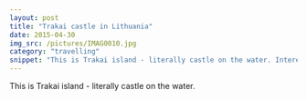 ```yaml
---
layout: post
title: "Trakai castle in Lithuania"
date: 2015-04-30
img_src: /pictures/IMAG0010.jpg
category: "travelling"
snippet: "This is Trakai island - literally castle on the water. Interesting architecture and beatiful surroundings..."
---
```


This is Trakai island - literally castle on the water.